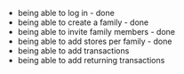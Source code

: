 - being able to log in - done
- being able to create a family - done
- being able to invite family members - done
- being able to add stores per family - done
- being able to add transactions
- being able to add returning transactions
